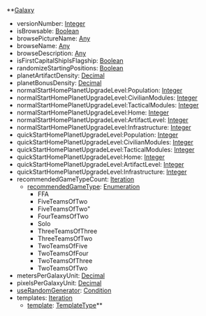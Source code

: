 **[Galaxy](RebellionGalaxy.md)
  * versionNumber: [Integer](Integer.md)
  * isBrowsable: [Boolean](Boolean.md)
  * browsePictureName: [Any](Any.md)
  * browseName: [Any](Any.md)
  * browseDescription: [Any](Any.md)
  * isFirstCapitalShipIsFlagship: [Boolean](Boolean.md)
  * randomizeStartingPositions: [Boolean](Boolean.md)
  * planetArtifactDensity: [Decimal](Decimal.md)
  * planetBonusDensity: [Decimal](Decimal.md)
  * normalStartHomePlanetUpgradeLevel:Population: [Integer](Integer.md)
  * normalStartHomePlanetUpgradeLevel:CivilianModules: [Integer](Integer.md)
  * normalStartHomePlanetUpgradeLevel:TacticalModules: [Integer](Integer.md)
  * normalStartHomePlanetUpgradeLevel:Home: [Integer](Integer.md)
  * normalStartHomePlanetUpgradeLevel:ArtifactLevel: [Integer](Integer.md)
  * normalStartHomePlanetUpgradeLevel:Infrastructure: [Integer](Integer.md)
  * quickStartHomePlanetUpgradeLevel:Population: [Integer](Integer.md)
  * quickStartHomePlanetUpgradeLevel:CivilianModules: [Integer](Integer.md)
  * quickStartHomePlanetUpgradeLevel:TacticalModules: [Integer](Integer.md)
  * quickStartHomePlanetUpgradeLevel:Home: [Integer](Integer.md)
  * quickStartHomePlanetUpgradeLevel:ArtifactLevel: [Integer](Integer.md)
  * quickStartHomePlanetUpgradeLevel:Infrastructure: [Integer](Integer.md)
  * recommendedGameTypeCount: [Iteration](Iteration.md)
    * [recommendedGameType](RebellionrecommendedGameType.md): [Enumeration](Enumeration.md)
      * FFA
      * FiveTeamsOfTwo
      * FiveTeamsOfTwo"
      * FourTeamsOfTwo
      * Solo
      * ThreeTeamsOfThree
      * ThreeTeamsOfTwo
      * TwoTeamsOfFive
      * TwoTeamsOfFour
      * TwoTeamsOfThree
      * TwoTeamsOfTwo
  * metersPerGalaxyUnit: [Decimal](Decimal.md)
  * pixelsPerGalaxyUnit: [Decimal](Decimal.md)
  * [useRandomGenerator](RebellionuseRandomGenerator.md): [Condition](Condition.md)
  * templates: [Iteration](Iteration.md)
    * [template](RebellionTemplateType.md): [TemplateType](TemplateType.md)**
